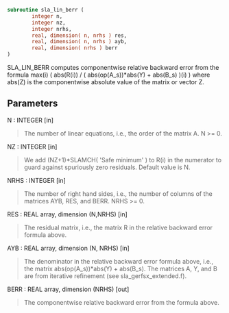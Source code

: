 ```fortran
subroutine sla_lin_berr (
        integer n,
        integer nz,
        integer nrhs,
        real, dimension( n, nrhs ) res,
        real, dimension( n, nrhs ) ayb,
        real, dimension( nrhs ) berr
)
```

SLA_LIN_BERR computes componentwise relative backward error from
the formula
max(i) ( abs(R(i)) / ( abs(op(A_s))\*abs(Y) + abs(B_s) )(i) )
where abs(Z) is the componentwise absolute value of the matrix
or vector Z.

## Parameters
N : INTEGER [in]
> The number of linear equations, i.e., the order of the
> matrix A.  N >= 0.

NZ : INTEGER [in]
> We add (NZ+1)\*SLAMCH( 'Safe minimum' ) to R(i) in the numerator to
> guard against spuriously zero residuals. Default value is N.

NRHS : INTEGER [in]
> The number of right hand sides, i.e., the number of columns
> of the matrices AYB, RES, and BERR.  NRHS >= 0.

RES : REAL array, dimension (N,NRHS) [in]
> The residual matrix, i.e., the matrix R in the relative backward
> error formula above.

AYB : REAL array, dimension (N, NRHS) [in]
> The denominator in the relative backward error formula above, i.e.,
> the matrix abs(op(A_s))\*abs(Y) + abs(B_s). The matrices A, Y, and B
> are from iterative refinement (see sla_gerfsx_extended.f).

BERR : REAL array, dimension (NRHS) [out]
> The componentwise relative backward error from the formula above.

